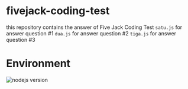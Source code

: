# fivejack-coding-test

this repository contains the answer of Five Jack Coding Test
`satu.js` for answer question #1
`dua.js` for answer question #2
`tiga.js` for answer question #3

# Environment

![nodejs version]("./nodejs.png")
